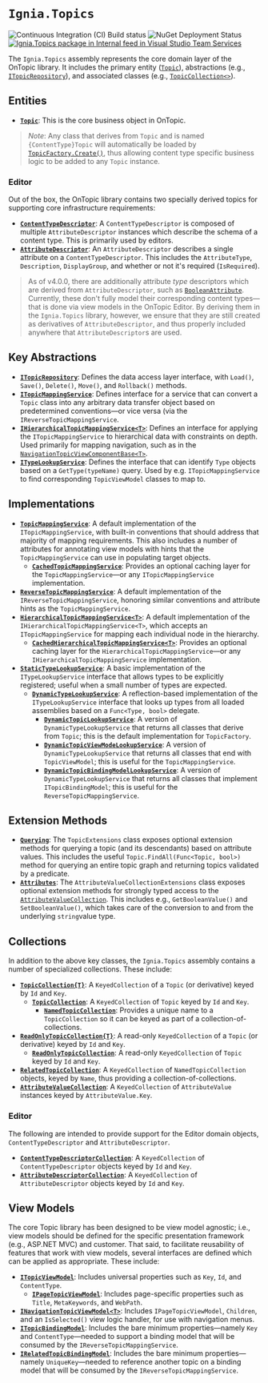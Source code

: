 ﻿# `Ignia.Topics`

![Continuous Integration (CI) Build status](https://igniasoftware.visualstudio.com/_apis/public/build/definitions/bd7f03e0-6fcf-4ec6-939d-4e995668d40f/1/badge)
![NuGet Deployment Status](https://rmsprodscussu1.vsrm.visualstudio.com/A09668467-721c-4517-8d2e-aedbe2a7d67f/_apis/public/Release/badge/bd7f03e0-6fcf-4ec6-939d-4e995668d40f/2/2)
[![Ignia.Topics package in Internal feed in Visual Studio Team Services](https://feedsprodcus1.feeds.visualstudio.com/A09668467-721c-4517-8d2e-aedbe2a7d67f/_apis/public/Packaging/Feeds/46d5f49c-5e1e-47bb-8b14-43be6c719ba8/Packages/c4d6e7c6-5328-4794-8ce2-608c9c557052/Badge)](https://igniasoftware.visualstudio.com/_Packaging?feed=46d5f49c-5e1e-47bb-8b14-43be6c719ba8&package=c4d6e7c6-5328-4794-8ce2-608c9c557052&preferRelease=true&_a=package)

The `Ignia.Topics` assembly represents the core domain layer of the OnTopic library. It includes the primary entity ([`Topic`](Topic.cs)), abstractions (e.g., [`ITopicRepository`](Repositories/ITopicRepository.cs)), and associated classes (e.g., [`TopicCollection<>`](Collections/TopicCollection{T}.cs)).

## Entities
- **[`Topic`](Topic.cs)**: This is the core business object in OnTopic.

> *Note*: Any class that derives from `Topic` and is named `{ContentType}Topic` will automatically be loaded by [`TopicFactory.Create()`](TopicFactory.cs), thus allowing content type specific business logic to be added to any `Topic` instance.

### Editor
Out of the box, the OnTopic library contains two specially derived topics for supporting core infrastructure requirements:
- **[`ContentTypeDescriptor`](Metadata/ContentTypeDescriptor.cs)**: A `ContentTypeDescriptor` is composed of multiple `AttributeDescriptor` instances which describe the schema of a content type. This is primarily used by editors.
- **[`AttributeDescriptor`](Metadata/AttributeDescriptor.cs)**: An `AttributeDescriptor` describes a single attribute on a `ContentTypeDescriptor`. This includes the `AttributeType`, `Description`, `DisplayGroup`, and whether or not it's required (`IsRequired`).

> As of v4.0.0, there are additionally attribute _type_ descriptors which are derived from `AttributeDescriptor`, such as [`BooleanAttribute`](Metadata/AttributeTypes/BooleanAttribute.cs). Currently, these don't fully model their corresponding content types—that is done via view models in the OnTopic Editor. By deriving them in the `Ignia.Topics` library, however, we ensure that they are still created as derivatives of `AttributeDescriptor`, and thus properly included anywhere that `AttributeDescriptor`s are used.

## Key Abstractions
- **[`ITopicRepository`](Repositories/ITopicRepository.cs)**: Defines the data access layer interface, with `Load()`, `Save()`, `Delete()`, `Move()`, and `Rollback()` methods.
- **[`ITopicMappingService`](Mapping)**: Defines interface for a service that can convert a `Topic` class into any arbitrary data transfer object based on predetermined conventions—or vice versa (via the `IReverseTopicMappingService`. 
- **[`IHierarchicalTopicMappingService<T>`](Mapping)**: Defines an interface for applying the `ITopicMappingService` to hierarchical data with constraints on depth. Used primarily for mapping navigation, such as in the [`NavigationTopicViewComponentBase<T>`](../Ignia.Topics.AspNetCore.Mvc/Components/NavigationTopicViewComponentBase{T}.cs).
- **[`ITypeLookupService`](ITypeLookupService.cs)**: Defines the interface that can identify `Type` objects based on a `GetType(typeName)` query. Used by e.g. `ITopicMappingService` to find corresponding `TopicViewModel` classes to map to.

## Implementations
- **[`TopicMappingService`](Mapping)**: A default implementation of the `ITopicMappingService`, with built-in conventions that should address that majority of mapping requirements. This also includes a number of attributes for annotating view models with hints that the `TopicMappingService` can use in populating target objects.
  - **[`CachedTopicMappingService`](Mapping)**: Provides an optional caching layer for the `TopicMappingService`—or any `ITopicMappingService` implementation.
- **[`ReverseTopicMappingService`](Mapping)**: A default implementation of the `IReverseTopicMappingService`, honoring similar conventions and attribute hints as the `TopicMappingService`.
- **[`HierarchicalTopicMappingService<T>`](Mapping)**: A default implementation of the `IHierarchicalTopicMappingService<T>`, which accepts an `ITopicMappingService` for mapping each individual node in the hierarchy.
  - **[`CachedHierarchicalTopicMappingService<T>`](Mapping)**: Provides an optional caching layer for the `HierarchicalTopicMappingService`—or any `IHierarchicalTopicMappingService` implementation.
- **[`StaticTypeLookupService`](StaticTypeLookupService.cs)**: A basic implementation of the `ITypeLookupService` interface that allows types to be explicitly registered; useful when a small number of types are expected.
  - **[`DynamicTypeLookupService`](Reflection/DynamicTypeLookupService.cs)**: A reflection-based implementation of the `ITypeLookupService` interface that looks up types from all loaded assemblies based on a `Func<Type, bool>` delegate.
    - **[`DynamicTopicLookupService`](Reflection/DynamicTopicLookupService.cs)**: A version of `DynamicTypeLookupService` that returns all classes that derive from `Topic`; this is the default implementation for `TopicFactory`.
    - **[`DynamicTopicViewModeLookupService`](Reflection/DynamicTopicViewModelLookupService.cs)**: A version of `DynamicTypeLookupService` that returns all classes that end with `TopicViewModel`; this is useful for the `TopicMappingService`.
    - **[`DynamicTopicBindingModelLookupService`](Reflection/DynamicTopicBindingModelLookupService.cs)**: A version of `DynamicTypeLookupService` that returns all classes that implement `ITopicBindingModel`; this is useful for the `ReverseTopicMappingService`.

## Extension Methods
- **[`Querying`](Querying/TopicExtensions.cs)**: The `TopicExtensions` class exposes optional extension methods for querying a topic (and its descendants) based on attribute values. This includes the useful `Topic.FindAll(Func<Topic, bool>)` method for querying an entire topic graph and returning topics validated by a predicate.
- **[`Attributes`](Attributes/AttributeValueCollectionExtensions.cs)**: The `AttributeValueCollectionExtensions` class exposes optional extension methods for strongly typed access to the [`AttributeValueCollection`](Collections/AttributeValueCollection.cs). This includes e.g., `GetBooleanValue()` and `SetBooleanValue()`, which takes care of the conversion to and from the underlying `string`value type.

## Collections
In addition to the above key classes, the `Ignia.Topics` assembly contains a number of specialized collections. These include:
- **[`TopicCollection{T}`](Collections/TopicCollection{T}.cs)**: A `KeyedCollection` of a `Topic` (or derivative) keyed by `Id` and `Key`.
  - **[`TopicCollection`](Collections/TopicCollection.cs)**: A `KeyedCollection` of `Topic` keyed by `Id` and `Key`.
    - **[`NamedTopicCollection`](Collections/NamedTopicCollection.cs)**: Provides a unique name to a `TopicCollection` so it can be keyed as part of a collection-of-collections.
- **[`ReadOnlyTopicCollection{T}`](Collections/ReadOnlyTopicCollection{T}.cs)**: A read-only `KeyedCollection` of a `Topic` (or derivative) keyed by `Id` and `Key`.
  - **[`ReadOnlyTopicCollection`](Collections/ReadOnlyTopicCollection.cs)**: A read-only `KeyedCollection` of `Topic` keyed by `Id` and `Key`.
- **[`RelatedTopicCollection`](Collections/RelatedTopicCollection.cs)**: A `KeyedCollection` of `NamedTopicCollection` objects, keyed by `Name`, thus providing a collection-of-collections.
- **[`AttributeValueCollection`](collections/AttributeValueCollection.cs)**: A `KeyedCollection` of `AttributeValue` instances keyed by `AttributeValue.Key`.

### Editor
The following are intended to provide support for the Editor domain objects, `ContentTypeDescriptor` and `AttributeDescriptor`.
- **[`ContentTypeDescriptorCollection`](Metadata/ContentTypeDescriptorCollection.cs)**: A `KeyedCollection` of `ContentTypeDescriptor` objects keyed by `Id` and `Key`.
- **[`AttributeDescriptorCollection`](Metadata/AttributeDescriptorCollection.cs)**: A `KeyedCollection` of `AttributeDescriptor` objects keyed by `Id` and `Key`.

## View Models
The core Topic library has been designed to be view model agnostic; i.e., view models should be defined for the specific presentation framework (e.g., ASP.NET MVC) and customer. That said, to facilitate reusability of features that work with view models, several interfaces are defined which can be applied as appropriate. These include:
- **[`ITopicViewModel`](Models/ITopicViewModel.cs)**: Includes universal properties such as `Key`, `Id`, and `ContentType`.
  - **[`IPageTopicViewModel`](Models/IPageTopicViewModel.cs)**: Includes page-specific properties such as `Title`, `MetaKeywords`, and `WebPath`.
- **[`INavigationTopicViewModel<T>`](Models/INavigationTopicViewModel{T}.cs)**: Includes `IPageTopicViewModel`, `Children`, and an `IsSelected()` view logic handler, for use with navigation menus.
- **[`ITopicBindingModel`](Models/ITopicBindingModel.cs)**: Includes the bare minimum properties—namely `Key` and `ContentType`—needed to support a binding model that will be consumed by the `IReverseTopicMappingService`.
- **[`IRelatedTopicBindingModel`](Models/IRelatedTopicBindingModel.cs)**: Includes the bare minimum properties—namely `UniqueKey`—needed to reference another topic on a binding model that will be consumed by the `IReverseTopicMappingService`.
